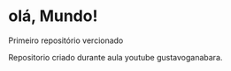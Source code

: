 # olá, Mundo!
 Primeiro repositório vercionado

 Repositorio criado durante aula youtube gustavoganabara.
